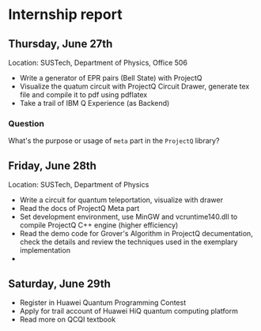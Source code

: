 # Internship report

## Thursday, June 27th 
Location: SUSTech, Department of Physics, Office 506

- Write a generator of EPR pairs (Bell State) with ProjectQ
- Visualize the quatum circuit with ProjectQ Circuit Drawer, generate tex file and compile it to pdf using pdflatex
- Take a trail of IBM Q Experience (as Backend)
 
### Question
What's the purpose or usage of `meta` part in the `ProjectQ` library? 

## Friday, June 28th 
Location: SUSTech, Department of Physics

- Write a circuit for quantum teleportation, visualize with drawer
- Read the docs of ProjectQ Meta part
- Set development environment, use MinGW and vcruntime140.dll to compile ProjectQ C++ engine (higher efficiency)
- Read the demo code for Grover's Algorithm in ProjectQ decumentation, check the details and review the techniques used in the exemplary implementation
- 

## Saturday, June 29th
- Register in Huawei Quantum Programming Contest
- Apply for trail account of Huawei HiQ quantum computing platform
- Read more on QCQI textbook



